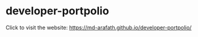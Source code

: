 # developer-portpolio

Click to visit the website: https://md-arafath.github.io/developer-portpolio/
